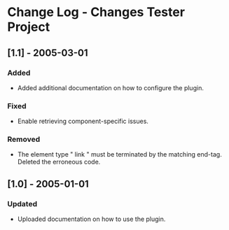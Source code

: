 Change Log - Changes Tester Project
===================================

[1.1] - 2005-03-01
------------------

### Added

- Added additional documentation on how to configure the plugin.

### Fixed

- Enable retrieving component-specific issues.

### Removed

- The element type " link " must be terminated by the matching end-tag.
  Deleted the erroneous code.

[1.0] - 2005-01-01
------------------

### Updated

- Uploaded documentation on how to use the plugin.

